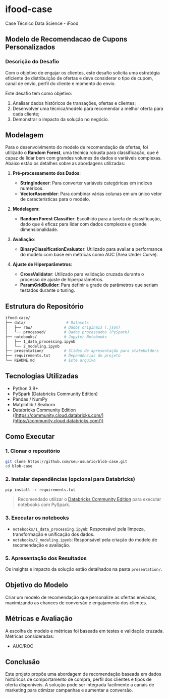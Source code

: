 # ifood-case
Case Téc­ni­co Data Sci­en­ce - iFo­od

## Modelo de Recomendacao de Cupons Personalizados
### Descrição do Desafio

Com o objetivo de engajar os clientes, este desafio solicita uma estratégia eficiente de distribuição de ofertas e deve considerar o tipo de cupom, canal de envio, perfil do cliente e momento do envio.

Este desafio tem como objetivo:

1. Analisar dados históricos de transações, ofertas e clientes;
2. Desenvolver uma técnica/modelo para recomendar a melhor oferta para cada cliente;
3. Demonstrar o impacto da solução no negócio.

## Modelagem
Para o desenvolvimento do modelo de recomendação de ofertas, foi utilizado o **Random Forest**, uma técnica robusta para classificação, que é capaz de lidar bem com grandes volumes de dados e variáveis complexas. Abaixo estão os detalhes sobre as abordagens utilizadas:

1. **Pré-processamento dos Dados**:
   - **StringIndexer**: Para converter variáveis categóricas em índices numéricos.
   - **VectorAssembler**: Para combinar várias colunas em um único vetor de características para o modelo.

2. **Modelagem**:
   - **Random Forest Classifier**: Escolhido para a tarefa de classificação, dado que é eficaz para lidar com dados complexos e grande dimensionalidade.
   
3. **Avaliação**:
   - **BinaryClassificationEvaluator**: Utilizado para avaliar a performance do modelo com base em métricas como AUC (Area Under Curve).

4. **Ajuste de Hiperparâmetros**:
   - **CrossValidator**: Utilizado para validação cruzada durante o processo de ajuste de hiperparâmetros.
   - **ParamGridBuilder**: Para definir a grade de parâmetros que seriam testados durante o tuning.


##  Estrutura do Repositório

```bash
ifood-case/
├── data/                  # Datasets
│   ├── raw/              # Dados originais (.json)
│   └── processed/        # Dados processados (PySpark)
├── notebooks/            # Jupyter Notebooks
│   ├── 1_data_processing.ipynb
│   └── 2_modeling.ipynb
├── presentation/         # Slides de apresentação para stakeholders
├── requirements.txt      # Dependências do projeto
└── README.md             # Este arquivo
```

##  Tecnologias Utilizadas

- Python 3.9+
- PySpark (Databricks Community Edition)
- Pandas / NumPy
- Matplotlib / Seaborn
- Databricks Community Edition ([https://community.cloud.databricks.com/](https://community.cloud.databricks.com/))

##  Como Executar

### 1. Clonar o repositório

```bash
git clone https://github.com/seu-usuario/blob-case.git
cd blob-case
```

### 2. Instalar dependências (opcional para Databricks)

```bash
pip install -r requirements.txt
```

>  Recomendado utilizar o [Databricks Community Edition](https://community.cloud.databricks.com/) para executar notebooks com PySpark.


### 3. Executar os notebooks

- `notebooks/1_data_processing.ipynb`: Responsável pela limpeza, transformação e unificação dos dados.
- `notebooks/2_modeling.ipynb`: Responsável pela criação do modelo de recomendação e avaliação.

### 5. Apresentação dos Resultados

Os insights e impacto da solução estão detalhados na pasta `presentation/`.

##  Objetivo do Modelo

Criar um modelo de recomendação que personalize as ofertas enviadas, maximizando as chances de conversão e engajamento dos clientes.

##  Métricas e Avaliação

A escolha do modelo e métricas foi baseada em testes e validação cruzada. Métricas consideradas:

- AUC/ROC

##  Conclusão

Este projeto propõe uma abordagem de recomendação baseada em dados históricos de comportamento de compra, perfil dos clientes e tipos de oferta disponíveis. A solução pode ser integrada facilmente a canais de marketing para otimizar campanhas e aumentar a conversão.

